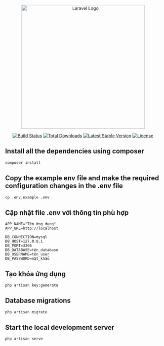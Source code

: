 <p align="center"><a href="https://laravel.com" target="_blank"><img src="https://raw.githubusercontent.com/laravel/art/master/logo-lockup/5%20SVG/2%20CMYK/1%20Full%20Color/laravel-logolockup-cmyk-red.svg" width="400" alt="Laravel Logo"></a></p>

<p align="center">
<a href="https://github.com/laravel/framework/actions"><img src="https://github.com/laravel/framework/workflows/tests/badge.svg" alt="Build Status"></a>
<a href="https://packagist.org/packages/laravel/framework"><img src="https://img.shields.io/packagist/dt/laravel/framework" alt="Total Downloads"></a>
<a href="https://packagist.org/packages/laravel/framework"><img src="https://img.shields.io/packagist/v/laravel/framework" alt="Latest Stable Version"></a>
<a href="https://packagist.org/packages/laravel/framework"><img src="https://img.shields.io/packagist/l/laravel/framework" alt="License"></a>
</p>


## Install all the dependencies using composer
```bash
composer install
```
## Copy the example env file and make the required configuration changes in the .env file
```bash
cp .env.example .env
```
## Cập nhật file .env với thông tin phù hợp 
```env
APP_NAME="Tên ứng dụng"
APP_URL=http://localhost

DB_CONNECTION=mysql
DB_HOST=127.0.0.1
DB_PORT=3306
DB_DATABASE=tên_database
DB_USERNAME=tên_user
DB_PASSWORD=mật_khẩu
```
## Tạo khóa ứng dụng
```bash
php artisan key:generate
```
## Database migrations
```bash
php artisan migrate
```
## Start the local development server
```bash
php artisan serve
```